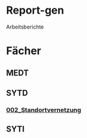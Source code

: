 # Report-gen
Arbeitsberichte 

# Fächer

## MEDT


## SYTD

### [002_Standortvernetzung](https://felix-mackinger.github.io/Report-gen/docs/.md)

## SYTI

